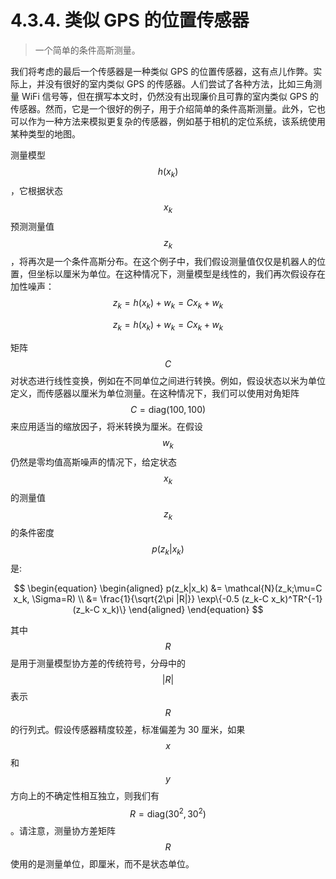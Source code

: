 # 4.3.4. 类似 GPS 的位置传感器

> 一个简单的条件高斯测量。

我们将考虑的最后一个传感器是一种类似 GPS 的位置传感器，这有点儿作弊。实际上，并没有很好的室内类似 GPS 的传感器。人们尝试了各种方法，比如三角测量 WiFi 信号等，但在撰写本文时，仍然没有出现廉价且可靠的室内类似 GPS 的传感器。然而，它是一个很好的例子，用于介绍简单的条件高斯测量。此外，它也可以作为一种方法来模拟更复杂的传感器，例如基于相机的定位系统，该系统使用某种类型的地图。

测量模型$$h(x_k)$$，它根据状态$$x_k$$预测测量值$$z_k$$，将再次是一个条件高斯分布。在这个例子中，我们假设测量值仅仅是机器人的位置，但坐标以厘米为单位。在这种情况下，测量模型是线性的，我们再次假设存在加性噪声：$$\begin{equation} {z}_k = h(x_k) + w_k = C x_k + w_k \end{equation}$$

$$
\begin{equation}
{z}_k = h(x_k) + w_k = C x_k + w_k
\end{equation}
$$

矩阵$$C$$对状态进行线性变换，例如在不同单位之间进行转换。例如，假设状态以米为单位定义，而传感器以厘米为单位测量。在这种情况下，我们可以使用对角矩阵$$C=\text{diag}(100,100)$$来应用适当的缩放因子，将米转换为厘米。在假设$$w_k$$仍然是零均值高斯噪声的情况下，给定状态$$x_k$$的测量值$$z_k$$的条件密度$$p(z_k|x_k)$$是:

$$
\begin{equation}
\begin{aligned}
p(z_k|x_k) &= \mathcal{N}(z_k;\mu=C x_k, \Sigma=R) \\
&= \frac{1}{\sqrt{2\pi  |R|}} \exp\{-0.5 (z_k-C x_k)^TR^{-1}(z_k-C x_k)\}
\end{aligned}
\end{equation}
$$

其中$$R$$是用于测量模型协方差的传统符号，分母中的$$|R|$$表示$$R$$的行列式。假设传感器精度较差，标准偏差为 30 厘米，如果$$x$$和$$y$$方向上的不确定性相互独立，则我们有$$R=\text{diag}(30^2,30^2)$$。请注意，测量协方差矩阵$$R$$使用的是测量单位，即厘米，而不是状态单位。
